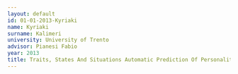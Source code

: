 ```yaml
---
layout: default 
id: 01-01-2013-Kyriaki
name: Kyriaki
surname: Kalimeri
university: University of Trento
advisor: Pianesi Fabio
year: 2013
title: Traits, States And Situations Automatic Prediction Of Personality And Situations From Actual Behavior
---
```

